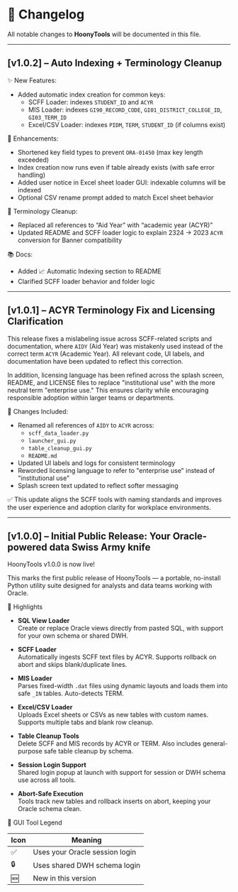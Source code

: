 # 📝 Changelog

All notable changes to **HoonyTools** will be documented in this file.

---

## [v1.0.2] – Auto Indexing + Terminology Cleanup

✨ New Features:

- Added automatic index creation for common keys:
  - SCFF Loader: indexes `STUDENT_ID` and `ACYR`
  - MIS Loader: indexes `GI90_RECORD_CODE`, `GI01_DISTRICT_COLLEGE_ID`, `GI03_TERM_ID`
  - Excel/CSV Loader: indexes `PIDM`, `TERM`, `STUDENT_ID` (if columns exist)

🔧 Enhancements:

- Shortened key field types to prevent `ORA-01450` (max key length exceeded)
- Index creation now runs even if table already exists (with safe error handling)
- Added user notice in Excel sheet loader GUI: indexable columns will be indexed
- Optional CSV rename prompt added to match Excel sheet behavior

🧼 Terminology Cleanup:

- Replaced all references to “Aid Year” with “academic year (ACYR)”
- Updated README and SCFF loader logic to explain 2324 → 2023 `ACYR` conversion for Banner compatibility

📚 Docs:

- Added 📈 Automatic Indexing section to README
- Clarified SCFF loader behavior and folder logic

---

## [v1.0.1] – ACYR Terminology Fix and Licensing Clarification

This release fixes a mislabeling issue across SCFF-related scripts and documentation, where `AIDY` (Aid Year) was mistakenly used instead of the correct term `ACYR` (Academic Year). All relevant code, UI labels, and documentation have been updated to reflect this correction.

In addition, licensing language has been refined across the splash screen, README, and LICENSE files to replace "institutional use" with the more neutral term "enterprise use." This ensures clarity while encouraging responsible adoption within larger teams or departments.

🔧 Changes Included:

- Renamed all references of `AIDY` to `ACYR` across:
  - `scff_data_loader.py`
  - `launcher_gui.py`
  - `table_cleanup_gui.py`
  - `README.md`
- Updated UI labels and logs for consistent terminology
- Reworded licensing language to refer to "enterprise use" instead of "institutional use"
- Splash screen text updated to reflect softer messaging

✅ This update aligns the SCFF tools with naming standards and improves the user experience and adoption clarity for workplace environments.

---

## [v1.0.0] – Initial Public Release: Your Oracle-powered data Swiss Army knife

HoonyTools v1.0.0 is now live!

This marks the first public release of HoonyTools — a portable, no-install Python utility suite designed for analysts and data teams working with Oracle.

🔧 Highlights

- **SQL View Loader**  
  Create or replace Oracle views directly from pasted SQL, with support for your own schema or shared DWH.

- **SCFF Loader**  
  Automatically ingests SCFF text files by ACYR. Supports rollback on abort and skips blank/duplicate lines.

- **MIS Loader**  
  Parses fixed-width `.dat` files using dynamic layouts and loads them into safe `_IN` tables. Auto-detects TERM.

- **Excel/CSV Loader**  
  Uploads Excel sheets or CSVs as new tables with custom names. Supports multiple tabs and blank row cleanup.

- **Table Cleanup Tools**  
  Delete SCFF and MIS records by ACYR or TERM. Also includes general-purpose safe table cleanup by schema.

- **Session Login Support**  
  Shared login popup at launch with support for session or DWH schema use across all tools.

- **Abort-Safe Execution**  
  Tools track new tables and rollback inserts on abort, keeping your Oracle schema clean.

🧭 GUI Tool Legend

| Icon | Meaning                      |
|------|------------------------------|
| ✅   | Uses your Oracle session login |
| 🔒   | Uses shared DWH schema login  |
| 🆕   | New in this version           |
